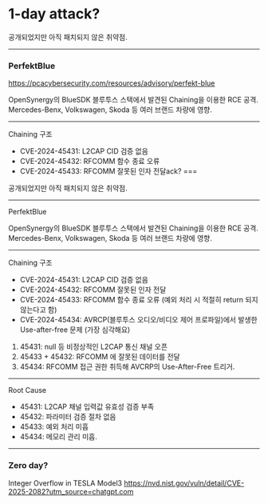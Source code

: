 1-day attack?
===

공개되었지만 아직 패치되지 않은 취약점.

---

### PerfektBlue

https://pcacybersecurity.com/resources/advisory/perfekt-blue

OpenSynergy의 BlueSDK 블루투스 스택에서 발견된 Chaining을 이용한 RCE 공격. Mercedes-Benx, Volkswagen, Skoda 등 여러 브랜드 차량에 영향. 

---

Chaining 구조
- CVE-2024-45431: L2CAP CID 검증 없음
- CVE-2024-45432: RFCOMM 함수 종료 오류
- CVE-2024-45433: RFCOMM 잘못된 인자 전달ack?
===

공개되었지만 아직 패치되지 않은 취약점.

---

PerfektBlue

OpenSynergy의 BlueSDK 블루투스 스택에서 발견된 Chaining을 이용한 RCE 공격. Mercedes-Benx, Volkswagen, Skoda 등 여러 브랜드 차량에 영향. 

---

Chaining 구조
- CVE-2024-45431: L2CAP CID 검증 없음
- CVE-2024-45432: RFCOMM 잘못된 인자 전달
- CVE-2024-45433: RFCOMM 함수 종료 오류 (예외 처리 시 적절히 return 되지 않는다고 함)
- CVE-2024-45434: AVRCP(블루투스 오디오/비디오 제어 프로파일)에서 발생한 Use-after-free 문제 (가장 심각해요)

1. 45431: null 등 비정상적인 L2CAP 통신 채널 오픈
2. 45433 + 45432: RFCOMM 에 잘못된 데이터를 전달
3. 45434: RFCOMM 접근 권한 취득해 AVCRP의 Use-After-Free 트리거.

---

Root Cause
- 45431: L2CAP 채널 입력값 유효성 검증 부족
- 45432: 파라미터 검증 절차 없음
- 45433: 예외 처리 미흡
- 45434: 메모리 관리 미흡.

---

### Zero day?

Integer Overflow in TESLA Model3 
https://nvd.nist.gov/vuln/detail/CVE-2025-2082?utm_source=chatgpt.com
